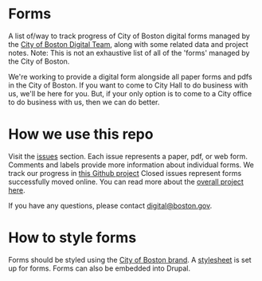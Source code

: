# Forms
A list of/way to track progress of City of Boston digital forms managed by the [City of Boston Digital Team](https://boston.gov), along with some related data and project notes. Note: This is not an exhaustive list of all of the 'forms' managed by the City of Boston.

We're working to provide a digital form alongside all paper forms and pdfs in the City of Boston. If you want to come to City Hall to do business with us, we'll be here for you. But, if your only option is to come to a City office to do business with us, then we can do better.  

# How we use this repo
Visit the [issues](https://github.com/CityOfBoston/Forms/issues) section. Each issue represents a paper, pdf, or web form. Comments and labels provide more information about individual forms. We track our progress in [this Github project](https://github.com/orgs/CityOfBoston/projects/5) Closed issues represent forms successfully moved online. You can read more about the [overall project here](https://github.com/CityOfBoston/digital/wiki/Forms-Online).

If you have any questions, please contact digital@boston.gov.

# How to style forms
Forms should be styled using the [City of Boston brand](boston.gov/brand). A [stylesheet](https://github.com/CityOfBoston/cob-themes/tree/master/seamless_docs) is set up for forms. Forms can also be embedded into Drupal.

